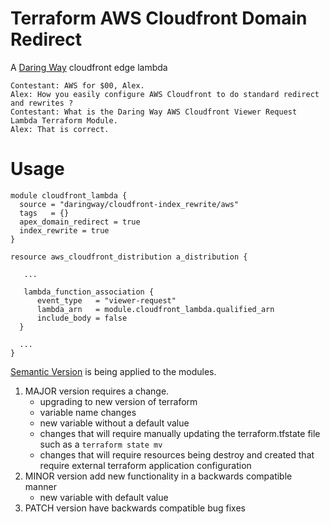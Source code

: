 # Terraform AWS Cloudfront Domain Redirect

A [Daring Way](https://www/daringway.com/)  cloudfront edge lambda

    Contestant: AWS for $00, Alex.
    Alex: How you easily configure AWS Cloudfront to do standard redirect and rewrites ?
    Contestant: What is the Daring Way AWS Cloudfront Viewer Request Lambda Terraform Module.
    Alex: That is correct.
    
# Usage

```hcl
module cloudfront_lambda {
  source = "daringway/cloudfront-index_rewrite/aws"
  tags   = {}
  apex_domain_redirect = true
  index_rewrite = true
}

resource aws_cloudfront_distribution a_distribution {
 
   ...

   lambda_function_association {
      event_type   = "viewer-request"
      lambda_arn   = module.cloudfront_lambda.qualified_arn
      include_body = false
  }

  ...
}
```    
    
[Semantic Version](https://semver.org) is being applied to the modules. 

1. MAJOR version requires a change. 
    - upgrading to new version of terraform
    - variable name changes
    - new variable without a default value
    - changes that will require manually updating the terraform.tfstate file such as a `terraform state mv`
    - changes that will require resources being destroy and created that require external terraform application configuration
2. MINOR version add new functionality in a backwards compatible manner
    - new variable with default value
3. PATCH version have backwards compatible bug fixes
